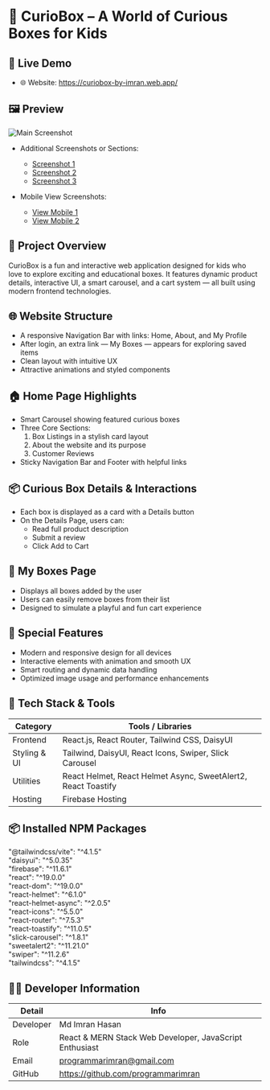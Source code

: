 # 🎁 CurioBox – A World of Curious Boxes for Kids

## 🔗 Live Demo
- 🌐 Website: https://curiobox-by-imran.web.app/

## 🖼️ Preview

![Main Screenshot](https://i.ibb.co/7Nxt2pZS/Screenshot-2025-06-25-162822.png)

- Additional Screenshots or Sections:
  - [Screenshot 1](https://i.ibb.co/7Nxt2pZS/Screenshot-2025-06-25-162822.png)
  - [Screenshot 2](https://i.ibb.co/TDbKvw9X/Screenshot-2025-06-25-162859.png)
  - [Screenshot 3](https://i.ibb.co/HTsffVtK/Screenshot-2025-06-25-151310.png)

- Mobile View Screenshots:
  - [View Mobile 1](https://i.ibb.co/V4HCZ3B/Screenshot-2025-06-25-163655.png)
  - [View Mobile 2](https://i.ibb.co/W4mqMDJP/Screenshot-2025-06-25-163532.png)


## 📌 Project Overview
CurioBox is a fun and interactive web application designed for kids who love to explore exciting and educational boxes. It features dynamic product details, interactive UI, a smart carousel, and a cart system — all built using modern frontend technologies.

## 🌐 Website Structure
- A responsive Navigation Bar with links: Home, About, and My Profile
- After login, an extra link — My Boxes — appears for exploring saved items
- Clean layout with intuitive UX
- Attractive animations and styled components

## 🏠 Home Page Highlights
- Smart Carousel showing featured curious boxes
- Three Core Sections:
  1. Box Listings in a stylish card layout
  2. About the website and its purpose
  3. Customer Reviews
- Sticky Navigation Bar and Footer with helpful links

## 📦 Curious Box Details & Interactions
- Each box is displayed as a card with a Details button
- On the Details Page, users can:
  - Read full product description
  - Submit a review
  - Click Add to Cart

## 🛒 My Boxes Page
- Displays all boxes added by the user
- Users can easily remove boxes from their list
- Designed to simulate a playful and fun cart experience

## 🌟 Special Features
- Modern and responsive design for all devices
- Interactive elements with animation and smooth UX
- Smart routing and dynamic data handling
- Optimized image usage and performance enhancements

## 🧰 Tech Stack & Tools

| Category         | Tools / Libraries                                               |
|------------------|-----------------------------------------------------------------|
| Frontend         | React.js, React Router, Tailwind CSS, DaisyUI                  |
| Styling & UI     | Tailwind, DaisyUI, React Icons, Swiper, Slick Carousel         |
| Utilities        | React Helmet, React Helmet Async, SweetAlert2, React Toastify  |
| Hosting          | Firebase Hosting                                               |

## 📦 Installed NPM Packages

"@tailwindcss/vite": "^4.1.5"  
"daisyui": "^5.0.35"  
"firebase": "^11.6.1"  
"react": "^19.0.0"  
"react-dom": "^19.0.0"  
"react-helmet": "^6.1.0"  
"react-helmet-async": "^2.0.5"  
"react-icons": "^5.5.0"  
"react-router": "^7.5.3"  
"react-toastify": "^11.0.5"  
"slick-carousel": "^1.8.1"  
"sweetalert2": "^11.21.0"  
"swiper": "^11.2.6"  
"tailwindcss": "^4.1.5"  

## 👨‍💻 Developer Information

| Detail     | Info                                                 |
|------------|------------------------------------------------------|
| Developer  | Md Imran Hasan                                       |
| Role       | React & MERN Stack Web Developer, JavaScript Enthusiast |
| Email      | programmarimran@gmail.com                            |
| GitHub     | https://github.com/programmarimran
